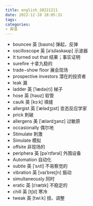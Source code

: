 ```yaml
---
title: english_20221211
date: 2022-12-10 18:05:31
tags:
categories:
- 英语
---
```

- bouncee 英 [baʊns] 弹起，反弹
- oscilloscope 英 [əˈsɪləskəʊp] 示波器
- It turned out that 结果；事实证明
- surefire 十拿九稳的
- trade−show floor 展会现场
- prospective investors 潜在的投资者
- leak 漏
- ladder 英 [ˈlædə(r)] 梯子
- hose 英 [həʊz] 软管
- caulk 英 [kɔːk] 填缝
- allergist 英 [ˈælədʒɪst] 变态反应学家
- prick 刺破
- allergens 美 [ˈælərdʒənz] 过敏原
- occasionally 偶尔地
- Stimulate 刺激
- Simulate 模拟
- offsite 非现场的
- periphera 英 [pəˈrɪfərəl] 外围设备
- Automation 自动化
- subtle 英 [ˈsʌtl] 不易察觉的
- vibration 英 [vaɪˈbreɪʃn] 振动
- simultaneously 同时
- eratic 英 [ɪˈrætɪk] 不稳定的
- chill 英 [tʃɪl] 寒冷
- tweak 英 [twiːk] 扭、调整